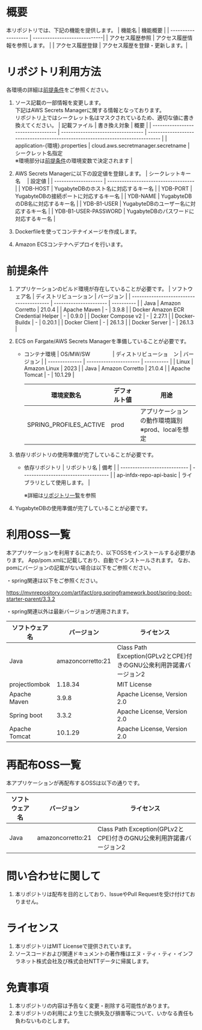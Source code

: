 # 概要
本リポジトリでは、下記の機能を提供します。
| 機能名              | 機能概要                      |
| ------------------- | -----------------------------|
| アクセス履歴参照    | アクセス履歴情報を参照します。  |
| アクセス履歴登録    | アクセス履歴を登録・更新します。|

# リポジトリ利用方法
各環境の詳細は[前提条件](#前提条件)をご参照ください。
1. ソース記載の一部情報を変更します。<br>
    下記はAWS Secrets Managerに関する情報となっております。<br>
    リポジトリ上ではシークレット名はマスクされているため、適切な値に書き換えてください。
    | 記載ファイル                       | 書き換え対象                       | 概要                                                                            |
    | ---------------------------------- | ---------------------------------- | ------------------------------------------------------------------------------- |
    | application-{環境}.properties      | cloud.aws.secretmanager.secretname | シークレット名指定<br>※環境部分は[前提条件](#前提条件)の環境変数で決定されます |

2. AWS Secrets Managerに以下の設定値を登録します。
    | シークレットキー名   　| 設定値                                 |
    | -------------------- | ------------------------------------ |
    | YDB-HOST             | YugabyteDBのホスト名に対応するキー名    |
    | YDB-PORT             | YugabyteDBの接続ポートに対応するキー名  |
    | YDB-NAME             | YugabyteDBのDB名に対応するキー名       |
    | YDB-B1-USER          | YugabyteDBのユーザー名に対応するキー名  |
    | YDB-B1-USER-PASSWORD | YugabyteDBのパスワードに対応するキー名  | 

3. Dockerfileを使ってコンテナイメージを作成します。

4. Amazon ECSコンテナへデプロイを行います。

# 前提条件
1. アプリケーションのビルド環境が存在していることが必要です。
    | ソフトウェア名                              | ディストリビューション | バージョン |
    | ----------------------------------------   | ---------------------- | ---------- |
    | Java                                       | Amazon Corretto        | 21.0.4     |
    | Apache Maven                               | -                      | 3.9.8      |
    | Docker Amazon ECR Credential Helper        | -                      | 0.9.0      |
    | Docker Compose v2                          | -                      | 2.27.1     |
    | Docker-Buildx                              | -                      | 0.20.1     |
    | Docker Client                              | -                      | 26.1.3     |
    | Docker Server                              | -                      | 26.1.3     |

2. ECS on Fargate/AWS Secrets Managerを準備していることが必要です。
    - コンテナ環境
        | OS/MW/SW　　　　 | ディストリビューショ　ン | バージョン  |
        | --------------  | ---------------------- | ---------- |
        | Linux           | Amazon Linux           | 2023       |
        | Java            | Amazon Corretto        | 21.0.4     |
        | Apache Tomcat   | -                      | 10.1.29    |
        
        | 環境変数名             | デフォルト値 | 用途                                                       |
        | ---------------------- | ------------ | ---------------------------------------------------------- |
        | SPRING_PROFILES_ACTIVE | prod         | アプリケーションの動作環境識別<br>※prod、localを想定 |

3. 依存リポジトリの使用準備が完了していることが必要です。
    - 依存リポジトリ
        | リポジトリ名                 | 備考                                 |
        | ---------------------------- | ------------------------------------ |
        | ap-infdx-repo-api-basic      | ライブラリとして使用します。         |
        
        ※詳細は[リポジトリ一覧](https://github.com/ODS-IS-IMDX#%E3%83%AA%E3%83%9D%E3%82%B8%E3%83%88%E3%83%AA%E4%B8%80%E8%A6%A7)を参照

4. YugabyteDBの使用準備が完了していることが必要です。

# 利用OSS一覧
本アプリケーションを利用するにあたり、以下OSSをインストールする必要があります。
App/pom.xmlに記載しており、自動でインストールされます。
なお、pomにバージョンの記載がない場合は以下をご参照ください。

・spring関連は以下をご参照ください。

 https://mvnrepository.com/artifact/org.springframework.boot/spring-boot-starter-parent/3.3.2

・spring関連以外は最新バージョンが適用されます。


| ソフトウェア名          | バージョン           | ライセンス                                                        |
| --------------------   | ------------------- | ---------------------------------------------------------------- |
| Java                   | amazoncorretto:21   | Class Path Exception(GPLv2とCPE)付きのGNU公衆利用許諾書バージョン2  |
| projectlombok          | 1.18.34             | MIT License                                                      |
| Apache Maven           | 3.9.8               | Apache License, Version 2.0                      　　　　　　　   |
| Spring boot            | 3.3.2               | Apache License, Version 2.0                      　　　　　　 　  |
| Apache Tomcat          | 10.1.29             | Apache License, Version 2.0                                      |

# 再配布OSS一覧
本アプリケーションが再配布するOSSは以下の通りです。

| ソフトウェア名   | バージョン           | ライセンス                                                        |
| --------------- | ------------------- | ---------------------------------------------------------------- |
| Java            | amazoncorretto:21   | Class Path Exception(GPLv2とCPE)付きのGNU公衆利用許諾書バージョン2  |

# 問い合わせに関して
1. 本リポジトリは配布を目的としており、IssueやPull Requestを受け付けておりません。

# ライセンス
 1. 本リポジトリはMIT Licenseで提供されています。
 2. ソースコードおよび関連ドキュメントの著作権はエヌ・ティ・ティ・インフラネット株式会社及び株式会社NTTデータに帰属します。

# 免責事項
 1. 本リポジトリの内容は予告なく変更・削除する可能性があります。
 2. 本リポジトリの利用により生じた損失及び損害等について、いかなる責任も負わないものとします。

